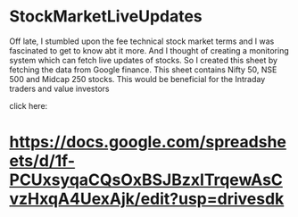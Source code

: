 # StockMarketLiveUpdates
Off late, I stumbled upon the fee technical stock market terms and I was fascinated to get to know abt it more. And I thought of creating a monitoring system which can fetch live updates of stocks. So I created this sheet by fetching the data from Google finance. This sheet contains Nifty 50, NSE 500 and Midcap 250 stocks. This would be beneficial for the Intraday traders and value investors

click here:
# https://docs.google.com/spreadsheets/d/1f-PCUxsyqaCQsOxBSJBzxITrqewAsCvzHxqA4UexAjk/edit?usp=drivesdk
